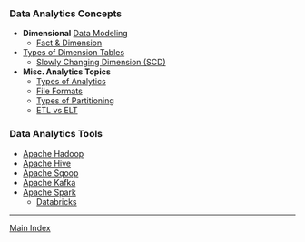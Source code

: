 ### Data Analytics Concepts

* **Dimensional** [Data Modeling](../Database%20Notes/Database%20Concepts/Data%20Modeling.md)
	* [Fact & Dimension](Data%20Analytics%20Concepts/Fact%20&%20Dimension.md)
* [Types of Dimension Tables](Data%20Analytics%20Concepts/Types%20of%20Dimension%20Tables.md)
	* [Slowly Changing Dimension (SCD)](Data%20Analytics%20Concepts/Slowly%20Changing%20Dimension%20%28SCD%29.md)
* **Misc. Analytics Topics**
	* [Types of Analytics](Data%20Analytics%20Concepts/Types%20of%20Analytics.md)
	* [File Formats](Data%20Analytics%20Concepts/File%20Formats.md)
	* [Types of Partitioning](../Database%20Notes/Database%20Concepts/Types%20of%20Partitioning.md)
	* [ETL vs ELT](Data%20Analytics%20Concepts/ETL%20vs%20ELT.md)

### Data Analytics Tools

* [Apache Hadoop](Apache%20Hadoop/Apache%20Hadoop.md)
* [Apache Hive](Apache%20Hive/Apache%20Hive.md)
* [Apache Sqoop](Apache%20Sqoop/Apache%20Sqoop.md)
* [Apache Kafka](Apache%20Kafka/Apache%20Kafka.md)
* [Apache Spark](Apache%20Spark/Apache%20Spark.md)
	* [Databricks](Databricks/Databricks.md)

---

[Main Index](../Main%20Index.md)
